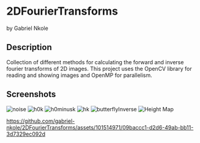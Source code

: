 # 2DFourierTransforms
by Gabriel Nkole

## Description
Collection of different methods for calculating the forward and inverse fourier transforms of 2D images. This project uses the OpenCV library for reading and showing images and OpenMP for parallelism. 

## Screenshots
![noise](https://github.com/gabriel-nkole/2DFourierTransforms/assets/101514971/3dfd7a6f-1865-4e64-a841-f84293b00d64)
![h0k](https://github.com/gabriel-nkole/2DFourierTransforms/assets/101514971/9cc0c6e8-c46b-4749-b278-1f579d826ad1)
![h0minusk](https://github.com/gabriel-nkole/2DFourierTransforms/assets/101514971/60c7f55a-c39f-4042-a4b4-394be2a37bd9)
![hk](https://github.com/gabriel-nkole/2DFourierTransforms/assets/101514971/8df92e34-fa9f-43f1-8a2e-cebe10b227a8)
![butterflyInverse](https://github.com/gabriel-nkole/2DFourierTransforms/assets/101514971/3dfd345c-d030-4016-839e-90220b6973a3)
![Height Map](https://github.com/gabriel-nkole/2DFourierTransforms/assets/101514971/aaae92e1-b244-4004-ba48-a2120f695bad)

https://github.com/gabriel-nkole/2DFourierTransforms/assets/101514971/09baccc1-d2d6-49ab-bb11-3d7329ec092d


